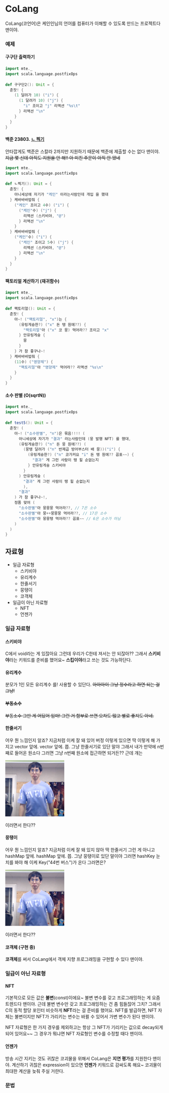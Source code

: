 # CoLang

CoLang(코언어)은 케인인님의 언어를 컴퓨터가 이해할 수 있도록 만드는 프로젝트다 맨이야.

### 예제

#### 구구단 출력하기

```scala
import mte._
import scala.language.postfixOps

def 구구단2(): Unit = {
  춘잣! {
    (1 달려가 10) ("i") {
      (1 달려가 10) ("j") {
        "i" 조이고 "j" 리액션 "%s\t"
      } 리액션 "\n"
    }
  }
}
```

#### 백준 23803. [ㄴ 찍기](https://www.acmicpc.net/problem/23803)

안타깝게도 백준은 스칼라 2까지만 지원하기 때문에 백준에 제출할 수는 없다 맨이야.
~~지금 몇 신데 아직도 지원을 안 해!! 아 미친 주문이 아직 안 됐네~~

```scala
import mte._
import scala.language.postfixOps

def ㄴ찍기(): Unit = {
  춘잣! {
    아니세상에 자기가 "케인" 이라는사람인데 개입 을 했대
  } 케바바바밥줘 {
    ("케인" 조이고 4수) ("i") {
      ("케인"수) ("j") {
        리액션 (스키비야, "@")
      } 리액션 "\n"
    }
  } 케바바바밥줘 {
    ("케인"수) ("i") {
      ("케인" 조이고 5수) ("j") {
        리액션 (스키비야, "@")
      } 리액션 "\n"
    }
  }
}
```

#### 팩토리얼 계산하기 (재귀함수)

```scala
import mte._
import scala.language.postfixOps

def 팩토리얼(): Unit = {
  춘잣! {
    아~! ("팩토리얼", "x")는 {
      (유링게슝한?) ("x" 돈 탱 원에??) {
        "팩토리얼"아 ("x" 코 뭉) 먹어라?? 조이고 "x"
      } 안유링게슝 {
        뭉
      }
    } 가 참 좋구나~!
  } 케바바바밥줘 {
    (11수) ("영양제") {
      "팩토리얼"아 "영양제" 먹어라?? 리액션 "%s\n"
    }
  }
}
```

#### 소수 판별 (O(sqrtN))

```scala
import mte._
import scala.language.postfixOps

def test5(): Unit = {
  춘잣! (
    아~! ("소수판별", "n")은 묶음!!!! (
      아니세상에 자기가 "결과" 라는사람인데 (뭉 발행 NFT) 를 했대,
      (유링게슝한?) ("n" 돈 뭉 원에??) (
        (뭉탱 달려가 ("n" 반제곱 방어부스터 배 뭉))("i") {
          (유링게슝한?) ("n" 코가커요 "i" 돈 탱 원에?? 꼽표~~) {
            "결과" 게 그런 사람이 탱 힐 순없는지
          } 안유링게슝 스키비야
        }
      ) 안유링게슝 (
        "결과" 게 그런 사람이 탱 힐 순없는지
        ),
      "결과"
    ) 가 참 좋구나~!,
    정품 맞어 (
      "소수판별"아 뭉뭉뭉 먹어라??, // 7은 소수
      "소수판별"아 뭉++뭉뭉뭉 먹어라??, // 17은 소수
      "소수판별"아 뭉뭉탱 먹어라?? 꼽표~~ // 6은 소수가 아님
    )
  )
}
```

## 자료형

* 일급 자료형
  * 스키비야
  * 유리계수
  * 한줄서기
  * 뭉탱이
  * 코객체
* 일급이 아닌 자료형
  * NFT
  * 언젠가

### 일급 자료형

#### 스키비야

C에서 void라는 게 있잖아요 그런데 우리가 C한테 져서는 안 되잖아?? 그래서 **스키비야**라는 
키워드를 준비를 했어요~ **스킵이야**라고 쓰는 것도 가능하단다.

#### 유리계수
분모가 1인 모든 유리계수 를! 사용할 수 있단다. ~~아아아이 그냥 정수라고 하면 되는 걸 그냥!~~

#### ~~부동소수~~
~~부동소수 그딴 게 어딨어 임마! 그런 거 함부로 쓰면 오차도 많고 별로 좋지도 아네.~~

#### 한줄서기
어우 뭔 느낌인지 알죠? 지금처럼 이케 잘 돼 있어 버정 이렇게 있으면 딱 이렇게
해 가지고 vector 앞에. vector 앞에. 쯥. 그냥 한줄서기로 있단 말야 그래서 내가 만약에 n번째로 들어온 원소다
그러면 그냥 n번째 원소에 접근하면 되거든?? 근데 걔는

![m](img/he-does-like-this.png)

이러면서 한다??

#### 뭉탱이
어우 뭔 느낌인지 알죠? 지금처럼 이케 잘 돼 있지 않아 딱 한줄서기 그런 게 아니고 hashMap
앞에. hashMap 앞에. 쯥. 그냥 뭉탱이로 있단 말이야 그러면 hashKey 눈치를 봐야
해 이케 Key("44번 버스")가 온다 그러면은? 

![m](img/he-does-like-this.png)

이러면서 한다??

#### 코객체 (구현 중)

**코객체**를 써서 CoLang에서 객체 지향 프로그래밍을 구현할 수 있다 맨이야.

### 일급이 아닌 자료형

#### NFT

기본적으로 모든 값은 **불변**(const)이에요~ 불변 변수를 갖고 프로그래밍하는 게 요즘 트렌드다 
맨이야. 근데 불변 변수만 갖고 프로그래밍하는 건 좀 힘들잖어 그치? 그래서 C의 동적 할당
포인터 비슷하게 **NFT**라는 걸 준비를 했어요. NFT를 발급하면, NFT 자체는 불변이지만
NFT가 가리키는 변수는 바뀔 수 있어서 가변 변수가 된다 맨이야.

NFT 자료형은 한 가지 경우를 제외하고는 항상 그 NFT가 기리키는 값으로 decay되게 되어
있어요~~ 그 경우가 뭐냐면 NFT 자료형인 변수를 수정할 때다 맨이야.

#### 언젠가

방송 시간 지키는 것도 귀찮은 코괴물을 위해서 CoLang은 **지연 평가**를 지원한다 맨이야.
계산하기 귀찮은 expression이 있으면 **언젠가** 키워드로 감싸도록 해요~ 코괴물이
최대한 계산을 늦춰 주실 거란다.

### 문법

